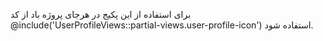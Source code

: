 برای استفاده از این پکیج در هرجای پروژه باد از کد 
@include('UserProfileViews::partial-views.user-profile-icon')
 استفاده شود.
